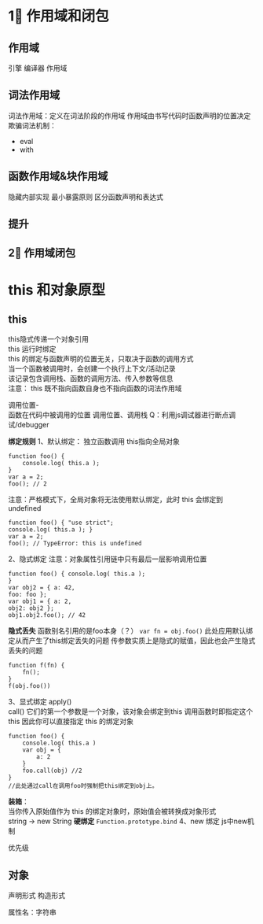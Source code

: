 # 1⃣️ 作用域和闭包
## 作用域
引擎 编译器 作用域
## 词法作用域
词法作用域：定义在词法阶段的作用域
作用域由书写代码时函数声明的位置决定
欺骗词法机制：
- eval
- with
## 函数作用域&块作用域
隐藏内部实现 最小暴露原则
区分函数声明和表达式
## 提升

## 2⃣️ 作用域闭包

# this 和对象原型
## this
this隐式传递一个对象引用  
this 运行时绑定  
this 的绑定与函数声明的位置无关，只取决于函数的调用方式  
当一个函数被调用时，会创建一个执行上下文/活动记录  
该记录包含调用栈、函数的调用方法、传入参数等信息  
注意： this 既不指向函数自身也不指向函数的词法作用域  

调用位置-  
函数在代码中被调用的位置
调用位置、调用栈
Q：利用js调试器进行断点调试/debugger

**绑定规则**
1、默认绑定： 独立函数调用
this指向全局对象
```
function foo() { 
    console.log( this.a );
}
var a = 2; 
foo(); // 2
```
注意：严格模式下，全局对象将无法使用默认绑定，此时 this 会绑定到 undefined
```
function foo() { "use strict";
console.log( this.a ); }
var a = 2;
foo(); // TypeError: this is undefined
```

2、隐式绑定
注意：对象属性引用链中只有最后一层影响调用位置
```
function foo() { console.log( this.a );
}
var obj2 = { a: 42,
foo: foo };
var obj1 = { a: 2,
obj2: obj2 };
obj1.obj2.foo(); // 42
```
**隐式丢失**
函数别名引用的是foo本身（？）
`var fn = obj.foo()`
此处应用默认绑定从而产生了this绑定丢失的问题
传参数实质上是隐式的赋值，因此也会产生隐式丢失的问题
```
function f(fn) {
    fn();
}
f(obj.foo())
```

3、显式绑定
apply()  
call()
它们的第一个参数是一个对象，该对象会绑定到this 调用函数时即指定这个this
因此你可以直接指定 this 的绑定对象
```
function foo() {
    console.log( this.a )
    var obj = {
        a: 2
    }
    foo.call(obj) //2
}
//此处通过call在调用foo时强制把this绑定到obj上。
```
**装箱**：  
当你传入原始值作为 this 的绑定对象时，原始值会被转换成对象形式  
string -> new String
**硬绑定** 
`Function.prototype.bind`
4、new 绑定
js中new机制

优先级

## 对象
声明形式 构造形式

属性名：字符串